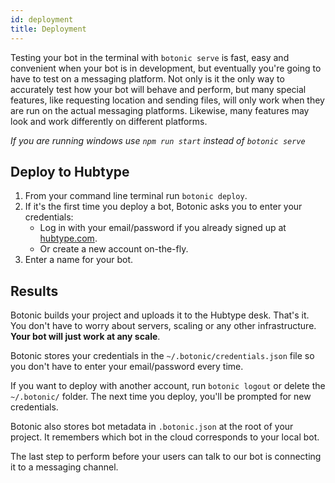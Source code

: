```yaml
---
id: deployment
title: Deployment
---
```


Testing your bot in the terminal with `botonic serve` is fast, easy and convenient when your bot is in development, but eventually you're going to have to test on a messaging platform. Not only is it the only way to accurately test how your bot will behave and perform, but many special features, like requesting location and sending files, will only work when they are run on the actual messaging platforms. Likewise, many features may look and work differently on different platforms.

*If you are running windows use `npm run start` instead of `botonic serve`*

## Deploy to Hubtype

1. From your command line terminal run `botonic deploy`.
2. If it's the first time you deploy a bot, Botonic asks you to enter your credentials:
   - Log in with your email/password if you already signed up at [hubtype.com](https://hubtype.com/).
   - Or create a new account on-the-fly. 
3. Enter a name for your bot.

## Results

Botonic builds your project and uploads it to the Hubtype desk. That's it. You don't have to worry about servers, scaling or any other infrastructure. **Your bot will just work at any scale**.

Botonic stores your credentials in the `~/.botonic/credentials.json` file so you don't have to enter your email/password every time. 

If you want to deploy with another account, run `botonic logout` or delete the `~/.botonic/` folder. The next time you deploy, you'll be prompted for new credentials.

Botonic also stores bot metadata in `.botonic.json` at the root of your project. It remembers which bot in the cloud corresponds to your local bot.

The last step to perform before your users can talk to our bot is connecting it to a messaging channel.
